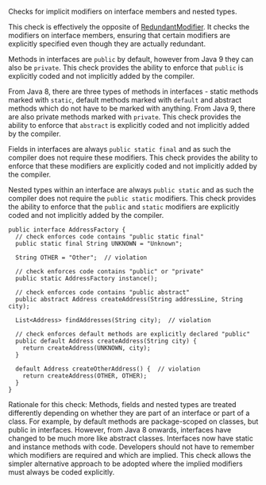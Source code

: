 <div>

Checks for implicit modifiers on interface members and nested types.

</div>

This check is effectively the opposite of
[RedundantModifier](https://checkstyle.org/redundantmodifier.html#RedundantModifier).
It checks the modifiers on interface members, ensuring that certain
modifiers are explicitly specified even though they are actually
redundant.

Methods in interfaces are `public` by default, however from Java 9 they
can also be `private`. This check provides the ability to enforce that
`public` is explicitly coded and not implicitly added by the compiler.

From Java 8, there are three types of methods in interfaces - static
methods marked with `static`, default methods marked with `default` and
abstract methods which do not have to be marked with anything. From Java
9, there are also private methods marked with `private`. This check
provides the ability to enforce that `abstract` is explicitly coded and
not implicitly added by the compiler.

Fields in interfaces are always `public static final` and as such the
compiler does not require these modifiers. This check provides the
ability to enforce that these modifiers are explicitly coded and not
implicitly added by the compiler.

Nested types within an interface are always `public static` and as such
the compiler does not require the `public static` modifiers. This check
provides the ability to enforce that the `public` and `static` modifiers
are explicitly coded and not implicitly added by the compiler.

    public interface AddressFactory {
      // check enforces code contains "public static final"
      public static final String UNKNOWN = "Unknown";

      String OTHER = "Other";  // violation

      // check enforces code contains "public" or "private"
      public static AddressFactory instance();

      // check enforces code contains "public abstract"
      public abstract Address createAddress(String addressLine, String city);

      List<Address> findAddresses(String city);  // violation

      // check enforces default methods are explicitly declared "public"
      public default Address createAddress(String city) {
        return createAddress(UNKNOWN, city);
      }

      default Address createOtherAddress() {  // violation
        return createAddress(OTHER, OTHER);
      }
    }
            

Rationale for this check: Methods, fields and nested types are treated
differently depending on whether they are part of an interface or part
of a class. For example, by default methods are package-scoped on
classes, but public in interfaces. However, from Java 8 onwards,
interfaces have changed to be much more like abstract classes.
Interfaces now have static and instance methods with code. Developers
should not have to remember which modifiers are required and which are
implied. This check allows the simpler alternative approach to be
adopted where the implied modifiers must always be coded explicitly.
